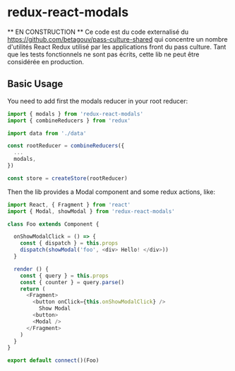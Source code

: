 # redux-react-modals

** EN CONSTRUCTION **
Ce code est du code externalisé du https://github.com/betagouv/pass-culture-shared qui concentre un nombre d'utilités React Redux
utilisé par les applications front du pass culture.
Tant que les tests fonctionnels ne sont pas écrits, cette lib ne peut être considérée en production.

## Basic Usage

You need to add first the modals reducer in your root reducer:

```javascript
import { modals } from 'redux-react-modals'
import { combineReducers } from 'redux'

import data from './data'

const rootReducer = combineReducers({
  ...
  modals,
})

const store = createStore(rootReducer)
```

Then the lib provides a Modal component and some redux actions, like:

```javascript
import React, { Fragment } from 'react'
import { Modal, showModal } from 'redux-react-modals'

class Foo extends Component {

  onShowModalClick = () => {
    const { dispatch } = this.props
    dispatch(showModal('foo', <div> Hello! </div>))
  }

  render () {
    const { query } = this.props
    const { counter } = query.parse()
    return (
      <Fragment>
        <button onClick={this.onShowModalClick} />
          Show Modal
        <button>
        <Modal />
      </Fragment>
    )
  }
}

export default connect()(Foo)
```
